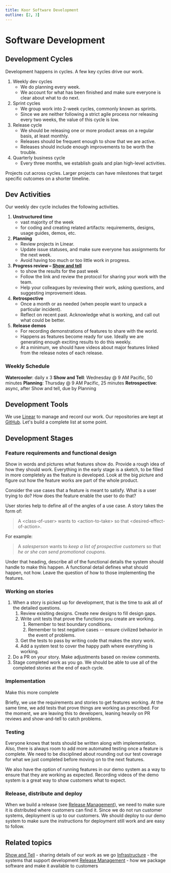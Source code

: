 ```yaml
---
title: Koor Software Development
outline: [2, 3]
---
```


# Software Development

## Development Cycles

Development happens in cycles. A few key cycles drive our work.

1. Weekly dev cycles
   - We do planning every week.
   - We account for what has been finished and make sure everyone is clear about what to do next.
2. Sprint cycles
   - We group work into 2-week cycles, commonly known as sprints.
   - Since we are neither following a strict agile process nor releasing every two weeks, the value of this cycle is low.
3. Release cycle
   - We should be releasing one or more product areas on a regular basis, at least monthly.
   - Releases should be frequent enough to show that we are active.
   - Releases should include enough improvements to be worth the trouble.
4. Quarterly business cycle
   - Every three months, we establish goals and plan high-level activities.

Projects cut across cycles. Larger projects can have milestones that target specific outcomes on a shorter timeline.

## Dev Activities

Our weekly dev cycle includes the following activities.

1. **Unstructured time**
   - vast majority of the week
   - for coding and creating related artifacts: requirements, designs, usage guides, demos, etc.
2. **Planning**
   - Review projects in Linear.
   - Update issue statuses, and make sure everyone has assignments for the next week.
   - Avoid having too much or too little work in progress.
3. **Progress review &ndash; [Show and tell](show-and-tell)**
   - to show the results for the past week
   - Follow the link and review the protocol for sharing your work with the team.
   - Help your colleagues by reviewing their work, asking questions, and suggesting improvement ideas.
4. **Retrospective**
   - Once a month or as needed (when people want to unpack a particular incident).
   - Reflect on recent past. Acknowledge what is working, and call out what could be better.
5. **Release demos**
   - For recording demonstrations of features to share with the world.
   - Happens as features become ready for use. Ideally we are generating enough exciting results to do this weekly.
   - At a minimum, we should have videos about major features linked from the release notes of each release.

### Weekly Schedule

**Watercooler**: daily x 3
**Show and Tell**: Wednesday @ 9 AM Pacific, 50 minutes
**Planning**: Thursday @ 9 AM Pacific, 25 minutes
**Retrospective**: async, after Show and tell, due by Planning

## Development Tools

We use [Linear](https://linear.app/) to manage and record our work.
Our repositories are kept at [GitHub](https://github.com/koor-tech).
<Badge type="warning" text="ToDo" /> Let's build a complete list at some point.

## Development Stages

### Feature requirements and functional design

Show in words and pictures what features show do. Provide a rough idea of how they should work. Everything in the early stage is a sketch, to be filled in more completely as the feature is developed. Look at the big picture and figure out how the feature works are part of the whole product.

Consider the use cases that a feature is meant to satisfy. What is a user trying to do? How does the feature enable the user to do that?

User stories help to define all of the angles of a use case. A story takes the form of:

> A \<class-of-user\> wants to \<action-to-take\> so that \<desired-effect-of-action\>.

For example:

> A _salesperson_ wants to _keep a list of prospective customers_ so that _he or she can send promotional coupons_.

Under that heading, describe all of the functional details the system should handle to make this happen. A functional detail defines what should happen, not how. Leave the question of how to those implementing the features.

### Working on stories

1. When a story is picked up for development, that is the time to ask all of the detailed questions.
   1. Review exisiting designs. Create new designs to fill design gaps.
   2. Write unit tests that prove the functions you create are working.
      1. Remember to test boundary conditions.
      2. Remember to test negative cases -- ensure civilized behavior in the event of problems.
   3. Get the tests to pass by writing code that makes the story work.
   4. Add a system test to cover the happy path where everything is working.
2. Do a PR on your story. Make adjustments based on review comments.
3. Stage completed work as you go. We should be able to use all of the completed stories at the end of each cycle.

### Implementation

<Badge type="warning" text="ToDo" /> Make this more complete

Briefly, we use the requirements and stories to get features working. At the same time, we add tests that prove things are working as prescribed. For the moment, we are leaving this to developers, leaning heavily on PR reviews and show-and-tell to catch problems.

### Testing

Everyone knows that tests should be written along with implementation. Also, there is always room to add more automated testing once a feature is complete. We need to be disciplined about rounding out our test coverage for what we just completed before moving on to the next features.

We also have the option of running features in our demo system as a way to ensure that they are working as expected. Recording videos of the demo system is a great way to show customers what to expect.

### Release, distribute and deploy

When we build a release (see [Release Management](release-management)), we need to make sure it is distributed where customers can find it. Since we do not run customer systems, deployment is up to our customers. We should deploy to our demo system to make sure the instructions for deployment still work and are easy to follow.

## Related topics

[Show and Tell](show-and-tell) - sharing details of our work as we go
[Infrastructure](infrastructure) - the systems that support development
[Release Management](release-management) - how we package software and make it available to customers
